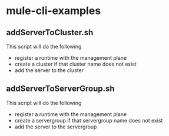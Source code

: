 # mule-cli-examples


## addServerToCluster.sh	
This script will do the following 
  * register a runtime with the management plane 
  * create a cluster if that cluster name does not exist 
  * add the server to the cluster 
## addServerToServerGroup.sh	
This script will do the following 
  * register a runtime with the management plane 
  * create a servergroup if that servergroup name does not exist 
  * add the server to the servergroup 
